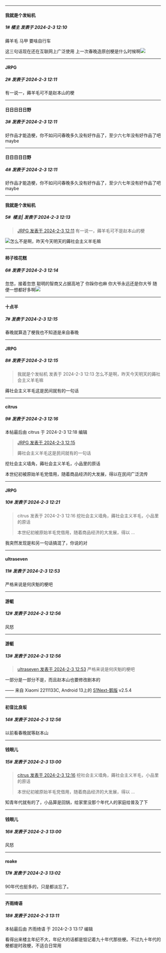 
*****

####  我就是个发帖机  
##### 1#       楼主       发表于 2024-2-3 12:10

薅羊毛
马甲
要啥自行车

这三句话现在还在互联网上广泛使用
上一次春晚造原创梗是什么时候啊<img src="https://static.saraba1st.com/image/smiley/face2017/004.gif" referrerpolicy="no-referrer">

*****

####  JRPG  
##### 2#       发表于 2024-2-3 12:11

有一说一，薅羊毛可不是赵本山的梗

*****

####  日日日日日野  
##### 3#       发表于 2024-2-3 12:11

好作品才能造梗，你不如问问春晚多久没有好作品了，至少六七年没有好作品了吧maybe

*****

####  日日日日日野  
##### 4#       发表于 2024-2-3 12:11

好作品才能造梗，你不如问问春晚多久没有好作品了，至少六七年没有好作品了吧maybe

*****

####  我就是个发帖机  
##### 5#         楼主| 发表于 2024-2-3 12:13

<blockquote><a href="httphttps://bbs.saraba1st.com/2b/forum.php?mod=redirect&amp;goto=findpost&amp;pid=63869420&amp;ptid=2170692" target="_blank">JRPG 发表于 2024-2-3 12:11</a>
有一说一，薅羊毛可不是赵本山的梗</blockquote>
<img src="https://static.saraba1st.com/image/smiley/face2017/001.png" referrerpolicy="no-referrer">怎么不是啊，昨天今天明天的薅社会主义羊毛嘛

*****

####  柿子桂花糕  
##### 6#       发表于 2024-2-3 12:14

忽悠，接着忽悠
聪明的智商又占据高地了
你跺你也麻
你大爷永远还是你大爷
随便一想都好多啊<img src="https://static.saraba1st.com/image/smiley/face2017/018.png" referrerpolicy="no-referrer">

*****

####  十点半  
##### 7#       发表于 2024-2-3 12:15

春晚就算造了梗我也不知道是来自春晚

*****

####  JRPG  
##### 8#       发表于 2024-2-3 12:15

<blockquote>我就是个发帖机 发表于 2024-2-3 12:13
怎么不是啊，昨天今天明天的薅社会主义羊毛嘛</blockquote>
薅社会主义羊毛这是民间就有的一句话

*****

####  citrus  
##### 9#       发表于 2024-2-3 12:16

 本帖最后由 citrus 于 2024-2-3 12:18 编辑 
<blockquote><a href="httphttps://bbs.saraba1st.com/2b/forum.php?mod=redirect&amp;goto=findpost&amp;pid=63869453&amp;ptid=2170692" target="_blank">JRPG 发表于 2024-2-3 12:15</a>

薅社会主义羊毛这是民间就有的一句话</blockquote>
挖社会主义墙角，薅社会主义羊毛，小品里的原话

本世纪初被原始羊毛党借用，随着商品经济的大发展，得以在民间广泛流传

*****

####  JRPG  
##### 10#       发表于 2024-2-3 12:21

<blockquote>citrus 发表于 2024-2-3 12:16
挖社会主义墙角，薅社会主义羊毛，小品里的原话

本世纪初被原始羊毛党借用，随着商品经济的大发展，得以 ...</blockquote>
我突然发现是和另一句话搞混了，你说的对

*****

####  ultraseven  
##### 11#       发表于 2024-2-3 12:53

严格来说是何庆魁的梗吧

*****

####  游蜓  
##### 12#       发表于 2024-2-3 12:56

风怒

*****

####  游蜓  
##### 13#       发表于 2024-2-3 12:56

<blockquote><a href="httphttps://bbs.saraba1st.com/2b/forum.php?mod=redirect&amp;goto=findpost&amp;pid=63869787&amp;ptid=2170692" target="_blank">ultraseven 发表于 2024-2-3 12:53</a>
严格来说是何庆魁的梗吧</blockquote>
一部分是一部分不是，而且赵本山也要修改剧本的

—— 来自 Xiaomi 2211133C, Android 13上的 [S1Next-鹅版](https://github.com/ykrank/S1-Next/releases) v2.5.4

*****

####  初音比良坂  
##### 14#       发表于 2024-2-3 12:56

以前看春晚就等赵本山

*****

####  钱眼儿  
##### 15#       发表于 2024-2-3 13:00

<blockquote><a href="httphttps://bbs.saraba1st.com/2b/forum.php?mod=redirect&amp;goto=findpost&amp;pid=63869461&amp;ptid=2170692" target="_blank">citrus 发表于 2024-2-3 12:16</a>
挖社会主义墙角，薅社会主义羊毛，小品里的原话

本世纪初被原始羊毛党借用，随着商品经济的大发展，得以 ...</blockquote>
知青年代就有的了，小品算是回锅，给家里没那个年代人的家庭给普及了下

*****

####  钱眼儿  
##### 16#       发表于 2024-2-3 13:00

风怒

*****

####  roake  
##### 17#       发表于 2024-2-3 13:02

90年代也挺多的，只是都淡忘了。

*****

####  齐雨绮语  
##### 18#       发表于 2024-2-3 13:11

 本帖最后由 齐雨绮语 于 2024-2-3 13:17 编辑 

看得出来楼主年纪不大，年纪大的话都是惦记着九十年代那些梗。不过九十年代的梗都是时政梗，不适合日常用

